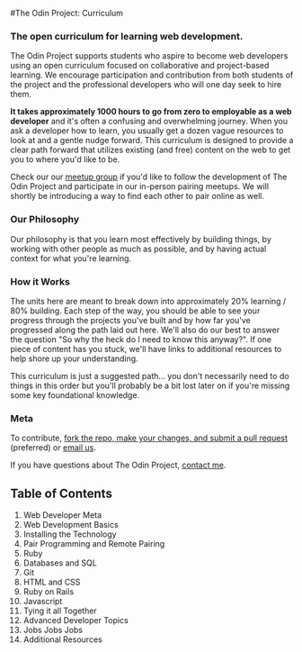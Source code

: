 #The Odin Project: Curriculum

### The open curriculum for learning web development.

The Odin Project supports students who aspire to become web developers using an open curriculum focused on collaborative and project-based learning.  We encourage participation and contribution from both students of the project and the professional developers who will one day seek to hire them.

**It takes approximately 1000 hours to go from zero to employable as a web developer** and it's often a confusing and overwhelming journey.  When you ask a developer how to learn, you usually get a dozen vague resources to look at and a gentle nudge forward.  This curriculum is designed to provide a clear path forward that utilizes existing (and free) content on the web to get you to where you'd like to be.  

Check our our [meetup group](http://www.meetup.com/Learn-Web-Development-Paired-Programming-in-SF) if you'd like to follow the development of The Odin Project and participate in our in-person pairing meetups.  We will shortly be introducing a way to find each other to pair online as well.

### Our Philosophy

Our philosophy is that you learn most effectively by building things, by working with other people as much as possible, and by having actual context for what you're learning.  

### How it Works

The units here are meant to break down into approximately 20% learning / 80% building.  Each step of the way, you should be able to see your progress through the projects you've built and by how far you've progressed along the path laid out here.  We'll also do our best to answer the question "So why the heck do I need to know this anyway?".  If one piece of content has you stuck, we'll have links to additional resources to help shore up your understanding.

This curriculum is just a suggested path... you don't necessarily need to do things in this order but you'll probably be a bit lost later on if you're missing some key foundational knowledge.

### Meta
To contribute, [fork the repo, make your changes, and submit a pull request](https://help.github.com/articles/fork-a-repo) (preferred) or [email us](curriculum@theodinproject.com).

If you have questions about The Odin Project, [contact me](mailto:erik@theodinproject.com).

## Table of Contents

<ol>
  <li>Web Developer Meta</li>
  <li>Web Development Basics</li>
  <li>Installing the Technology</li>
  <li>Pair Programming and Remote Pairing</li>
  <li>Ruby</li>
  <li>Databases and SQL</li>
  <li>Git</li>
  <li>HTML and CSS</li>
  <li>Ruby on Rails</li>
  <li>Javascript</li>
  <li>Tying it all Together</li>
  <li>Advanced Developer Topics</li>
  <li>Jobs Jobs Jobs</li>
  <li>Additional Resources</li>
</ol>